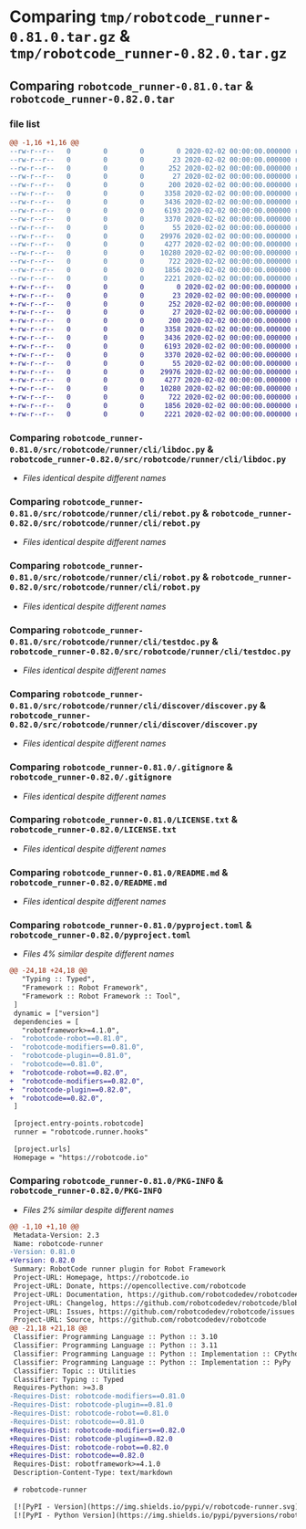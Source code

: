 # Comparing `tmp/robotcode_runner-0.81.0.tar.gz` & `tmp/robotcode_runner-0.82.0.tar.gz`

## Comparing `robotcode_runner-0.81.0.tar` & `robotcode_runner-0.82.0.tar`

### file list

```diff
@@ -1,16 +1,16 @@
--rw-r--r--   0        0        0        0 2020-02-02 00:00:00.000000 robotcode_runner-0.81.0/src/robotcode/runner/__init__.py
--rw-r--r--   0        0        0       23 2020-02-02 00:00:00.000000 robotcode_runner-0.81.0/src/robotcode/runner/__version__.py
--rw-r--r--   0        0        0      252 2020-02-02 00:00:00.000000 robotcode_runner-0.81.0/src/robotcode/runner/hooks.py
--rw-r--r--   0        0        0       27 2020-02-02 00:00:00.000000 robotcode_runner-0.81.0/src/robotcode/runner/py.typed
--rw-r--r--   0        0        0      200 2020-02-02 00:00:00.000000 robotcode_runner-0.81.0/src/robotcode/runner/cli/__init__.py
--rw-r--r--   0        0        0     3358 2020-02-02 00:00:00.000000 robotcode_runner-0.81.0/src/robotcode/runner/cli/libdoc.py
--rw-r--r--   0        0        0     3436 2020-02-02 00:00:00.000000 robotcode_runner-0.81.0/src/robotcode/runner/cli/rebot.py
--rw-r--r--   0        0        0     6193 2020-02-02 00:00:00.000000 robotcode_runner-0.81.0/src/robotcode/runner/cli/robot.py
--rw-r--r--   0        0        0     3370 2020-02-02 00:00:00.000000 robotcode_runner-0.81.0/src/robotcode/runner/cli/testdoc.py
--rw-r--r--   0        0        0       55 2020-02-02 00:00:00.000000 robotcode_runner-0.81.0/src/robotcode/runner/cli/discover/__init__.py
--rw-r--r--   0        0        0    29976 2020-02-02 00:00:00.000000 robotcode_runner-0.81.0/src/robotcode/runner/cli/discover/discover.py
--rw-r--r--   0        0        0     4277 2020-02-02 00:00:00.000000 robotcode_runner-0.81.0/.gitignore
--rw-r--r--   0        0        0    10280 2020-02-02 00:00:00.000000 robotcode_runner-0.81.0/LICENSE.txt
--rw-r--r--   0        0        0      722 2020-02-02 00:00:00.000000 robotcode_runner-0.81.0/README.md
--rw-r--r--   0        0        0     1856 2020-02-02 00:00:00.000000 robotcode_runner-0.81.0/pyproject.toml
--rw-r--r--   0        0        0     2221 2020-02-02 00:00:00.000000 robotcode_runner-0.81.0/PKG-INFO
+-rw-r--r--   0        0        0        0 2020-02-02 00:00:00.000000 robotcode_runner-0.82.0/src/robotcode/runner/__init__.py
+-rw-r--r--   0        0        0       23 2020-02-02 00:00:00.000000 robotcode_runner-0.82.0/src/robotcode/runner/__version__.py
+-rw-r--r--   0        0        0      252 2020-02-02 00:00:00.000000 robotcode_runner-0.82.0/src/robotcode/runner/hooks.py
+-rw-r--r--   0        0        0       27 2020-02-02 00:00:00.000000 robotcode_runner-0.82.0/src/robotcode/runner/py.typed
+-rw-r--r--   0        0        0      200 2020-02-02 00:00:00.000000 robotcode_runner-0.82.0/src/robotcode/runner/cli/__init__.py
+-rw-r--r--   0        0        0     3358 2020-02-02 00:00:00.000000 robotcode_runner-0.82.0/src/robotcode/runner/cli/libdoc.py
+-rw-r--r--   0        0        0     3436 2020-02-02 00:00:00.000000 robotcode_runner-0.82.0/src/robotcode/runner/cli/rebot.py
+-rw-r--r--   0        0        0     6193 2020-02-02 00:00:00.000000 robotcode_runner-0.82.0/src/robotcode/runner/cli/robot.py
+-rw-r--r--   0        0        0     3370 2020-02-02 00:00:00.000000 robotcode_runner-0.82.0/src/robotcode/runner/cli/testdoc.py
+-rw-r--r--   0        0        0       55 2020-02-02 00:00:00.000000 robotcode_runner-0.82.0/src/robotcode/runner/cli/discover/__init__.py
+-rw-r--r--   0        0        0    29976 2020-02-02 00:00:00.000000 robotcode_runner-0.82.0/src/robotcode/runner/cli/discover/discover.py
+-rw-r--r--   0        0        0     4277 2020-02-02 00:00:00.000000 robotcode_runner-0.82.0/.gitignore
+-rw-r--r--   0        0        0    10280 2020-02-02 00:00:00.000000 robotcode_runner-0.82.0/LICENSE.txt
+-rw-r--r--   0        0        0      722 2020-02-02 00:00:00.000000 robotcode_runner-0.82.0/README.md
+-rw-r--r--   0        0        0     1856 2020-02-02 00:00:00.000000 robotcode_runner-0.82.0/pyproject.toml
+-rw-r--r--   0        0        0     2221 2020-02-02 00:00:00.000000 robotcode_runner-0.82.0/PKG-INFO
```

### Comparing `robotcode_runner-0.81.0/src/robotcode/runner/cli/libdoc.py` & `robotcode_runner-0.82.0/src/robotcode/runner/cli/libdoc.py`

 * *Files identical despite different names*

### Comparing `robotcode_runner-0.81.0/src/robotcode/runner/cli/rebot.py` & `robotcode_runner-0.82.0/src/robotcode/runner/cli/rebot.py`

 * *Files identical despite different names*

### Comparing `robotcode_runner-0.81.0/src/robotcode/runner/cli/robot.py` & `robotcode_runner-0.82.0/src/robotcode/runner/cli/robot.py`

 * *Files identical despite different names*

### Comparing `robotcode_runner-0.81.0/src/robotcode/runner/cli/testdoc.py` & `robotcode_runner-0.82.0/src/robotcode/runner/cli/testdoc.py`

 * *Files identical despite different names*

### Comparing `robotcode_runner-0.81.0/src/robotcode/runner/cli/discover/discover.py` & `robotcode_runner-0.82.0/src/robotcode/runner/cli/discover/discover.py`

 * *Files identical despite different names*

### Comparing `robotcode_runner-0.81.0/.gitignore` & `robotcode_runner-0.82.0/.gitignore`

 * *Files identical despite different names*

### Comparing `robotcode_runner-0.81.0/LICENSE.txt` & `robotcode_runner-0.82.0/LICENSE.txt`

 * *Files identical despite different names*

### Comparing `robotcode_runner-0.81.0/README.md` & `robotcode_runner-0.82.0/README.md`

 * *Files identical despite different names*

### Comparing `robotcode_runner-0.81.0/pyproject.toml` & `robotcode_runner-0.82.0/pyproject.toml`

 * *Files 4% similar despite different names*

```diff
@@ -24,18 +24,18 @@
   "Typing :: Typed",
   "Framework :: Robot Framework",
   "Framework :: Robot Framework :: Tool",
 ]
 dynamic = ["version"]
 dependencies = [
   "robotframework>=4.1.0",
-  "robotcode-robot==0.81.0",
-  "robotcode-modifiers==0.81.0",
-  "robotcode-plugin==0.81.0",
-  "robotcode==0.81.0",
+  "robotcode-robot==0.82.0",
+  "robotcode-modifiers==0.82.0",
+  "robotcode-plugin==0.82.0",
+  "robotcode==0.82.0",
 ]
 
 [project.entry-points.robotcode]
 runner = "robotcode.runner.hooks"
 
 [project.urls]
 Homepage = "https://robotcode.io"
```

### Comparing `robotcode_runner-0.81.0/PKG-INFO` & `robotcode_runner-0.82.0/PKG-INFO`

 * *Files 2% similar despite different names*

```diff
@@ -1,10 +1,10 @@
 Metadata-Version: 2.3
 Name: robotcode-runner
-Version: 0.81.0
+Version: 0.82.0
 Summary: RobotCode runner plugin for Robot Framework
 Project-URL: Homepage, https://robotcode.io
 Project-URL: Donate, https://opencollective.com/robotcode
 Project-URL: Documentation, https://github.com/robotcodedev/robotcode#readme
 Project-URL: Changelog, https://github.com/robotcodedev/robotcode/blob/main/CHANGELOG.md
 Project-URL: Issues, https://github.com/robotcodedev/robotcode/issues
 Project-URL: Source, https://github.com/robotcodedev/robotcode
@@ -21,18 +21,18 @@
 Classifier: Programming Language :: Python :: 3.10
 Classifier: Programming Language :: Python :: 3.11
 Classifier: Programming Language :: Python :: Implementation :: CPython
 Classifier: Programming Language :: Python :: Implementation :: PyPy
 Classifier: Topic :: Utilities
 Classifier: Typing :: Typed
 Requires-Python: >=3.8
-Requires-Dist: robotcode-modifiers==0.81.0
-Requires-Dist: robotcode-plugin==0.81.0
-Requires-Dist: robotcode-robot==0.81.0
-Requires-Dist: robotcode==0.81.0
+Requires-Dist: robotcode-modifiers==0.82.0
+Requires-Dist: robotcode-plugin==0.82.0
+Requires-Dist: robotcode-robot==0.82.0
+Requires-Dist: robotcode==0.82.0
 Requires-Dist: robotframework>=4.1.0
 Description-Content-Type: text/markdown
 
 # robotcode-runner
 
 [![PyPI - Version](https://img.shields.io/pypi/v/robotcode-runner.svg)](https://pypi.org/project/robotcode-runner)
 [![PyPI - Python Version](https://img.shields.io/pypi/pyversions/robotcode-runner.svg)](https://pypi.org/project/robotcode-runner)
```

